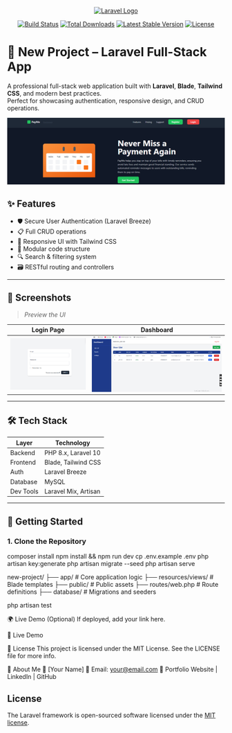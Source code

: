 <p align="center"><a href="https://laravel.com" target="_blank"><img src="https://raw.githubusercontent.com/laravel/art/master/logo-lockup/5%20SVG/2%20CMYK/1%20Full%20Color/laravel-logolockup-cmyk-red.svg" width="400" alt="Laravel Logo"></a></p>

<p align="center">
<a href="https://github.com/laravel/framework/actions"><img src="https://github.com/laravel/framework/workflows/tests/badge.svg" alt="Build Status"></a>
<a href="https://packagist.org/packages/laravel/framework"><img src="https://img.shields.io/packagist/dt/laravel/framework" alt="Total Downloads"></a>
<a href="https://packagist.org/packages/laravel/framework"><img src="https://img.shields.io/packagist/v/laravel/framework" alt="Latest Stable Version"></a>
<a href="https://packagist.org/packages/laravel/framework"><img src="https://img.shields.io/packagist/l/laravel/framework" alt="License"></a>
</p>


# 🚀 New Project – Laravel Full-Stack App

A professional full-stack web application built with **Laravel**, **Blade**, **Tailwind CSS**, and modern best practices.  
Perfect for showcasing authentication, responsive design, and CRUD operations.

<p align="center">
  <img src="https://raw.githubusercontent.com/m-coded/new-project/main/public/images/Screenshot.png" alt="App Screenshot" width="600"/>
</p>

## ✨ Features

- 🛡️ Secure User Authentication (Laravel Breeze)
- 📋 Full CRUD operations
- 🎨 Responsive UI with Tailwind CSS
- 🧩 Modular code structure
- 🔍 Search & filtering system
- 🗃️ RESTful routing and controllers

---

## 📸 Screenshots

> _Preview the UI_

| Login Page | Dashboard |
|------------|-----------|
| ![Login](public/images/login.png) | ![Dashboard](public/images/2025.png) |

---

## 🛠️ Tech Stack

| Layer        | Technology            |
|-------------|------------------------|
| Backend     | PHP 8.x, Laravel 10    |
| Frontend    | Blade, Tailwind CSS    |
| Auth        | Laravel Breeze         |
| Database    | MySQL                  |
| Dev Tools   | Laravel Mix, Artisan   |

---

## 🚀 Getting Started

### 1. Clone the Repository

composer install
npm install && npm run dev
cp .env.example .env
php artisan key:generate
php artisan migrate --seed
php artisan serve

new-project/
├── app/               # Core application logic
├── resources/views/   # Blade templates
├── public/            # Public assets
├── routes/web.php     # Route definitions
├── database/          # Migrations and seeders

php artisan test

🌍 Live Demo (Optional)
If deployed, add your link here.

🔗 Live Demo

📜 License
This project is licensed under the MIT License.
See the LICENSE file for more info.

🙋 About Me
👤 [Your Name]
📧 Email: your@email.com
🔗 Portfolio Website | LinkedIn | GitHub







## License

The Laravel framework is open-sourced software licensed under the [MIT license](https://opensource.org/licenses/MIT).
